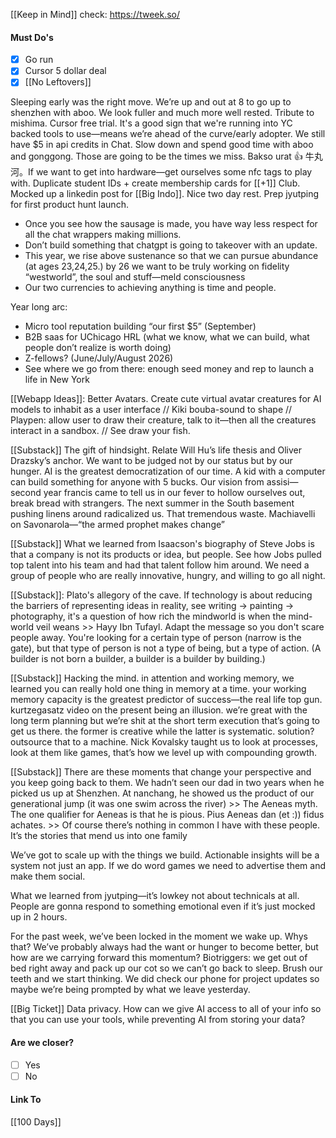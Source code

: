 [[Keep in Mind]]
check: https://tweek.so/
#### Must Do's
- [x] Go run
- [x] Cursor 5 dollar deal
- [x] [[No Leftovers]]

Sleeping early was the right move. We’re up and out at 8 to go up to shenzhen with aboo. We look fuller and much more well rested. Tribute to mishima. Cursor free trial. It's a good sign that we're running into YC backed tools to use—means we’re ahead of the curve/early adopter. We still have $5 in api credits in Chat. Slow down and spend good time with aboo and gonggong. Those are going to be the times we miss. Bakso urat 👍 牛丸河。If we want to get into hardware—get ourselves some nfc tags to play with. Duplicate student IDs + create membership cards for [[+1]] Club. Mocked up a linkedin post for [[Big Indo]]. Nice two day rest. Prep jyutping for first product hunt launch.

- Once you see how the sausage is made, you have way less respect for all the chat wrappers making millions.
- Don’t build something that chatgpt is going to takeover with an update.
- This year, we rise above sustenance so that we can pursue abundance (at ages 23,24,25.) by 26 we want to be truly working on fidelity “westworld”, the soul and stuff—meld consciousness
- Our two currencies to achieving anything is time and people.

Year long arc: 
- Micro tool reputation building “our first $5” (September)
- B2B saas for UChicago HRL (what we know, what we can build, what people don’t realize is worth doing)
- Z-fellows? (June/July/August 2026)
- See where we go from there: enough seed money and rep to launch a life in New York

[[Webapp Ideas]]: Better Avatars. Create cute virtual avatar creatures for AI models to inhabit as a user interface // Kiki bouba-sound to shape // Playpen: allow user to draw their creature, talk to it—then all the creatures interact in a sandbox. // See draw your fish.

[[Substack]] The gift of hindsight. Relate Will Hu’s life thesis and Oliver Drazsky’s anchor. We want to be judged not by our status but by our hunger. AI is the greatest democratization of our time. A kid with a computer can build something for anyone with 5 bucks. Our vision from assisi—second year francis came to tell us in our fever to hollow ourselves out, break bread with strangers. The next summer in the South basement pushing linens around radicalized us. That tremendous waste. Machiavelli on Savonarola—“the armed prophet makes change”

[[Substack]] What we learned from Isaacson's biography of Steve Jobs is that a company is not its products or idea, but people. See how Jobs pulled top talent into his team and had that talent follow him around. We need a group of people who are really innovative, hungry, and willing to go all night. 

[[Substack]]: Plato's allegory of the cave. If technology is about reducing the barriers of representing ideas in reality, see writing -> painting -> photography, it's a question of how rich the mindworld is when the mind-world veil weans >> Hayy Ibn Tufayl. Adapt the message so you don't scare people away. You're looking for a certain type of person (narrow is the gate), but that type of person is not a type of being, but a type of action. (A builder is not born a builder, a builder is a builder by building.)

[[Substack]] Hacking the mind. in attention and working memory, we learned you can really hold one thing in memory at a time. your working memory capacity is the greatest predictor of success—the real life top gun. kurtzegasatz video on the present being an illusion. we’re great with the long term planning but we’re shit at the short term execution that’s going to get us there. the former is creative while the latter is systematic. solution? outsource that to a machine. Nick Kovalsky taught us to look at processes, look at them like games, that’s how we level up with compounding growth.

[[Substack]] There are these moments that change your perspective and you keep going back to them. We hadn’t seen our dad in two years when he picked us up at Shenzhen. At nanchang, he showed us the product of our generational jump (it was one swim across the river) >> The Aeneas myth. The one qualifier for Aeneas is that he is pious. Pius Aeneas dan (et :)) fidus achates. >> Of course there’s nothing in common I have with these people. It’s the stories that mend us into one family

We’ve got to scale up with the things we build. Actionable insights will be a system not just an app. If we do word games we need to advertise them and make them social.

What we learned from jyutping—it’s lowkey not about technicals at all. People are gonna respond to something emotional even if it’s just mocked up in 2 hours.

For the past week, we’ve been locked in the moment we wake up. Whys that? We’ve probably always had the want or hunger to become better, but how are we carrying forward this momentum? Biotriggers: we get out of bed right away and pack up our cot so we can’t go back to sleep. Brush our teeth and we start thinking. We did check our phone for project updates so maybe we’re being prompted by what we leave yesterday.

[[Big Ticket]] Data privacy. How can we give AI access to all of your info so that you can use your tools, while preventing AI from storing your data?

#### Are we closer?
- [ ] Yes
- [ ] No
#### Link To
[[100 Days]]